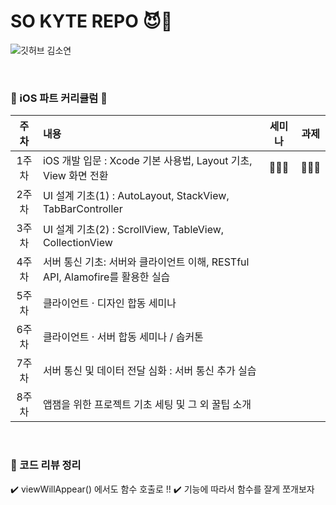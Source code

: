 # SO KYTE REPO 😈🤍

![깃허브 김소연](https://user-images.githubusercontent.com/61109660/160546631-6c706115-bde2-4d8c-9fb7-0350429afb88.png)

<br>

### 📌 iOS 파트 커리큘럼 📌

| 주차 | 내용 | 세미나 | 과제 |
| :------: | :-------------- |  :---: |:-:|
| 1주차 | iOS 개발 입문 : Xcode 기본 사용법, Layout 기초, View 화면 전환 | 🙆🏻‍♀️ | 🙆🏻‍♀️ |
| 2주차 | UI 설계 기초(1) : AutoLayout, StackView, TabBarController |  |  |
| 3주차 | UI 설계 기초(2) : ScrollView, TableView, CollectionView |  |  |
| 4주차 | 서버 통신 기초: 서버와 클라이언트 이해, RESTful API, Alamofire를 활용한 실습 |  |  |
| 5주차 | 클라이언트 · 디자인 합동 세미나 |  |  |
| 6주차 | 클라이언트 · 서버 합동 세미나 / 솝커톤 |  |  |
| 7주차 | 서버 통신 및 데이터 전달 심화 : 서버 통신 추가 실습 |  |  |
| 8주차 | 앱잼을 위한 프로젝트 기초 세팅 및 그 외 꿀팁 소개 |  |  |

<br>

### 💬 코드 리뷰 정리 
✔️ viewWillAppear() 에서도 함수 호출로 !! 
✔️ 기능에 따라서 함수를 잘게 쪼개보자 

